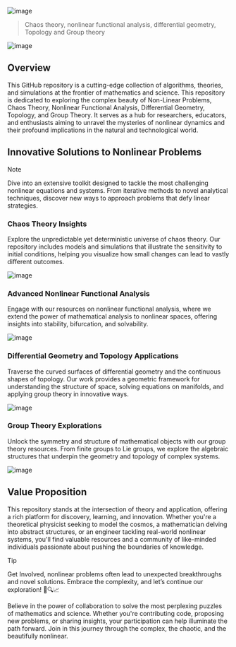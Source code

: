 ![image](https://github.com/Jhonnatan7br/Non-Linear-problems/assets/104907786/07728701-d739-44fc-a515-f8bb861b148d)
> Chaos theory, nonlinear functional analysis, differential geometry, Topology and Group theory

![image](https://github.com/Jhonnatan7br/Non-Linear-problems/assets/104907786/c0414cb3-22f4-4c87-9799-abea4056189c)
 
## Overview
This GitHub repository is a cutting-edge collection of algorithms, theories, and simulations at the frontier of mathematics and science. This repository is dedicated to exploring the complex beauty of Non-Linear Problems, Chaos Theory, Nonlinear Functional Analysis, Differential Geometry, Topology, and Group Theory. It serves as a hub for researchers, educators, and enthusiasts aiming to unravel the mysteries of nonlinear dynamics and their profound implications in the natural and technological world.

## Innovative Solutions to Nonlinear Problems
> [!NOTE]
>  Dive into an extensive toolkit designed to tackle the most challenging nonlinear equations and systems. From iterative methods to novel analytical techniques, discover new ways to approach problems that defy linear strategies.

### Chaos Theory Insights
Explore the unpredictable yet deterministic universe of chaos theory. Our repository includes models and simulations that illustrate the sensitivity to initial conditions, helping you visualize how small changes can lead to vastly different outcomes.

![image](https://github.com/Jhonnatan7br/Non-Linear-problems/assets/104907786/4056414d-4e6a-488f-8552-69daddd63843)

### Advanced Nonlinear Functional Analysis
Engage with our resources on nonlinear functional analysis, where we extend the power of mathematical analysis to nonlinear spaces, offering insights into stability, bifurcation, and solvability.

![image](https://github.com/Jhonnatan7br/Non-Linear-problems/assets/104907786/089e7cc9-c220-4dff-8488-ddc0cff7dcbe)

### Differential Geometry and Topology Applications
Traverse the curved surfaces of differential geometry and the continuous shapes of topology. Our work provides a geometric framework for understanding the structure of space, solving equations on manifolds, and applying group theory in innovative ways.

![image](https://github.com/Jhonnatan7br/Non-Linear-problems/assets/104907786/b43d074f-9538-413d-b709-0b8adf4f93a3)

### Group Theory Explorations 
Unlock the symmetry and structure of mathematical objects with our group theory resources. From finite groups to Lie groups, we explore the algebraic structures that underpin the geometry and topology of complex systems.

![image](https://github.com/Jhonnatan7br/Non-Linear-problems/assets/104907786/bc821014-aa81-45d7-98e0-f3eec2f117b1)

## Value Proposition
This repository stands at the intersection of theory and application, offering a rich platform for discovery, learning, and innovation. Whether you're a theoretical physicist seeking to model the cosmos, a mathematician delving into abstract structures, or an engineer tackling real-world nonlinear systems, you'll find valuable resources and a community of like-minded individuals passionate about pushing the boundaries of knowledge.

>[!TIP]
> Get Involved, nonlinear problems often lead to unexpected breakthroughs and novel solutions. Embrace the complexity, and let’s continue our exploration! 🌟🔍📈

Believe in the power of collaboration to solve the most perplexing puzzles of mathematics and science. Whether you're contributing code, proposing new problems, or sharing insights, your participation can help illuminate the path forward. Join in this journey through the complex, the chaotic, and the beautifully nonlinear.
